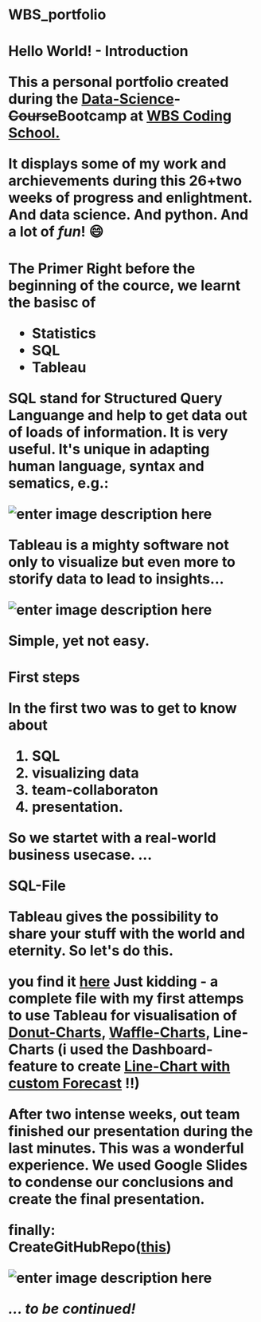 
# WBS_portfolio

<H1>Hello World! - Introduction

This a personal portfolio created during the [Data-Science](https://en.wikipedia.org/wiki/Data_science)-~~Course~~**Bootcamp** at [WBS Coding School.](https://www.wbscodingschool.com/data-science-bootcamp-part-time) 

It displays some of my work and archievements during this 26+two weeks of progress and enlightment. And data science. And python. And a lot of ***fun***! :smile:

<H1> The Primer
Right before the beginning of the cource, we learnt the basisc of 

 - Statistics
 - SQL 
 - Tableau

SQL stand for Structured Query Languange and help to get data out of loads of information. 
It is very useful. It's unique in adapting human language, syntax and sematics, e.g.:

![enter image description here](https://www.blazesql.com/images/memes/join.jpeg)

Tableau is a mighty software not only to visualize but even more to storify data to lead to insights...

![enter image description here](https://www.tableau.com/sites/default/files/800x447_servadmin_orientyourself_0.jpg)

Simple, yet not easy. 

<H1>First steps

In the first two was to get to know about 

 1. SQL 
 2. visualizing data
 3. team-collaboraton
 4. presentation. 

So we startet with a real-world business usecase. 
... 

SQL-File

Tableau gives the possibility to share your stuff with the world and eternity. So let's do this.

you find it [here](https://public.tableau.com/app/profile/markus.p4574/viz/Magist_170424/Tech-Bubbles?publish=yes)
Just kidding - a complete file with my first attemps to use Tableau for visualisation of [Donut-Charts](https://public.tableau.com/app/profile/markus.p4574/viz/Magist_170424/Tech-Bubbles?publish=yes), [Waffle-Charts](https://public.tableau.com/app/profile/markus.p4574/viz/Magist_170424/Waffle20x12?publish=yes), Line-Charts (i used the Dashboard-feature to create [Line-Chart with custom Forecast](https://public.tableau.com/app/profile/markus.p4574/viz/Magist_170424/Dashboard6?publish=yes) !!)


After two intense weeks, out team finished our presentation during the last minutes. This was a wonderful experience. 
We used Google Slides to condense our conclusions and create the final presentation. 


finally:	
	CreateGitHubRepo([this](https://github.com/alienhouseGIT/WBS_portfolio))

![enter image description here](https://encrypted-tbn0.gstatic.com/images?q=tbn:ANd9GcRj35rDomi3mKlxk0p11oGDOOsFfs3KtxPlFhZrH_NOeQFc7iLXXDcSU7D14ooYBqkhWsc&usqp=CAU)

*... to be continued!*
